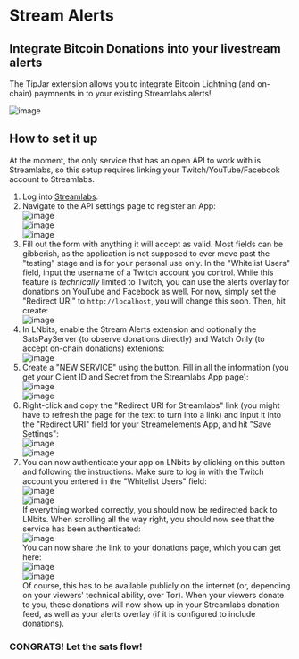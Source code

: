 <h1>Stream Alerts</h1>
<h2>Integrate Bitcoin Donations into your livestream alerts</h2>
The TipJar extension allows you to integrate Bitcoin Lightning (and on-chain) paymnents in to your existing Streamlabs alerts!

![image](https://user-images.githubusercontent.com/28876473/127759038-aceb2503-6cff-4061-8b81-c769438ebcaa.png)

<h2>How to set it up</h2>

At the moment, the only service that has an open API to work with is Streamlabs, so this setup requires linking your Twitch/YouTube/Facebook account to Streamlabs.

1. Log into [Streamlabs](https://streamlabs.com/login?r=https://streamlabs.com/dashboard).
1. Navigate to the API settings page to register an App:  
![image](https://user-images.githubusercontent.com/28876473/127759145-710d53b6-3c19-4815-812a-9a6279d1b8bb.png)  
![image](https://user-images.githubusercontent.com/28876473/127759182-da8a27cb-bb59-48fa-868e-c8892080ae98.png)  
![image](https://user-images.githubusercontent.com/28876473/127759201-7c28e9f1-6286-42be-a38e-1c377a86976b.png)  
1. Fill out the form with anything it will accept as valid. Most fields can be gibberish, as the application is not supposed to ever move past the "testing" stage and is for your personal use only.
In the "Whitelist Users" field, input the username of a Twitch account you control. While this feature is *technically* limited to Twitch, you can use the alerts overlay for donations on YouTube and Facebook as well.
For now, simply set the "Redirect URI" to `http://localhost`, you will change this soon.
Then, hit create:  
![image](https://user-images.githubusercontent.com/28876473/127759264-ae91539a-5694-4096-a478-80eb02b7b594.png)  
1. In LNbits, enable the Stream Alerts extension and optionally the SatsPayServer (to observe donations directly) and Watch Only (to accept on-chain donations) extenions:  
![image](https://user-images.githubusercontent.com/28876473/127759486-0e3420c2-c498-4bf9-932e-0abfa17bd478.png)  
1. Create a "NEW SERVICE" using the button. Fill in all the information (you get your Client ID and Secret from the Streamlabs App page):  
![image](https://user-images.githubusercontent.com/28876473/127759512-8e8b4e90-2a64-422a-bf0a-5508d0630bed.png)  
![image](https://user-images.githubusercontent.com/28876473/127759526-7f2a4980-39ea-4e58-8af0-c9fb381e5524.png)  
1. Right-click and copy the "Redirect URI for Streamlabs" link (you might have to refresh the page for the text to turn into a link) and input it into the "Redirect URI" field for your Streamelements App, and hit "Save Settings":  
![image](https://user-images.githubusercontent.com/28876473/127759570-52d34c07-6857-467b-bcb3-54e10679aedb.png)  
![image](https://user-images.githubusercontent.com/28876473/127759604-b3c8270b-bd02-44df-a525-9d85af337d14.png)  
1. You can now authenticate your app on LNbits by clicking on this button and following the instructions. Make sure to log in with the Twitch account you entered in the "Whitelist Users" field:  
![image](https://user-images.githubusercontent.com/28876473/127759642-a3787a6a-3cab-4c44-a2d4-ab45fbbe3fab.png)  
![image](https://user-images.githubusercontent.com/28876473/127759681-7289e7f6-0ff1-4988-944f-484040f6b9c7.png)  
If everything worked correctly, you should now be redirected back to LNbits. When scrolling all the way right, you should now see that the service has been authenticated:  
![image](https://user-images.githubusercontent.com/28876473/127759715-7e839261-d505-4e07-a0e4-f347f114149f.png)  
You can now share the link to your donations page, which you can get here:  
![image](https://user-images.githubusercontent.com/28876473/127759730-8dd11e61-0186-4935-b1ed-b66d35b05043.png)  
![image](https://user-images.githubusercontent.com/28876473/127759747-67d3033f-6ef1-4033-b9b1-51b87189ff8b.png)  
Of course, this has to be available publicly on the internet (or, depending on your viewers' technical ability, over Tor).
When your viewers donate to you, these donations will now show up in your Streamlabs donation feed, as well as your alerts overlay (if it is configured to include donations).
<h3>CONGRATS! Let the sats flow!</h3>
